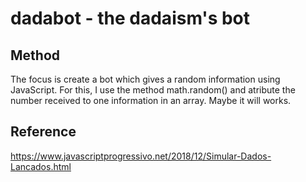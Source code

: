 # dadabot - the dadaism's bot
## Method
 The focus is create a bot which gives a random information using JavaScript. For this, I use the method math.random() and atribute the number received to one information in an array.
 Maybe it  will works.
## Reference
 https://www.javascriptprogressivo.net/2018/12/Simular-Dados-Lancados.html
